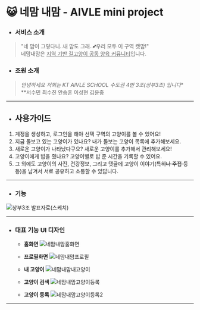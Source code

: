 # &#128570; 네맘 내맘 - AIVLE mini project 
- ### 서비스 소개
> "네 맘이 그렇다니..내 맘도 그래..💕우리 모두 이 구역 캣맘!" <br>
> 네맘내맘은 <u>지역 기반 길고양이 공동 양육 커뮤니티</u>입니다.

- ### 조원 소개
>*안녕하세요 저희는 KT AIVLE SCHOOL 수도권 4반 3조(상부3조) 입니다** <br>
>**서수민 최수진 안승훈 이성현 김윤중
------------------
- ## 사용가이드
1. 계정을 생성하고, 로그인을 해야 선택 구역의 고양이를 볼 수 있어요!
2. 지금 돌보고 있는 고양이가 있나요? 내가 돌보는 고양이 목록에 추가해보세요.
3. 새로운 고양이가 나타났다구요? 새로운 고양이를 추가해서 관리해보세요!
4. 고양이에게 밥을 줬나요? 고양이별로 밥 준 시간을 기록할 수 있어요.
5. 그 외에도 고양이의 사진, 건강정보, 그리고 댓글에 고양이 이야기(~~특히나 주접 등등~~)을 남겨서 서로 공유하고 소통할 수 있답니다. 
----------------
- ### 기능

![상부3조 발표자료(스케치)](https://user-images.githubusercontent.com/43026485/151471122-521e3053-0ffb-43eb-bb7e-8f4db7e94dba.png)

----------------
- ### 대표 기능 UI 디자인

  * **홈화면**
![네맘내맘홈화면](https://user-images.githubusercontent.com/43026485/151468848-bfb83227-ee30-442b-a294-5398c141ae3a.jpg)
  * **프로필화면**
![네맘내맘프로필](https://user-images.githubusercontent.com/43026485/151468063-05f7534c-5082-4069-ab9f-dde274cb433e.jpg)

  * **내 고양이**
![네맘내맘내고양이](https://user-images.githubusercontent.com/43026485/151470316-8b9d3cf0-a591-47f8-a299-80e5ef50d5f5.jpg)

  * **고양이 검색**
![네맘내맘고양이등록](https://user-images.githubusercontent.com/43026485/151470540-81a506fd-4d6f-4e99-b647-0ed7148313d5.jpg)
  *  **고양이 등록** 
![네맘내맘고양이등록2](https://user-images.githubusercontent.com/43026485/151470544-d1e1649a-e6ad-4b70-851a-61a16af62ff9.jpg)
-------------------
